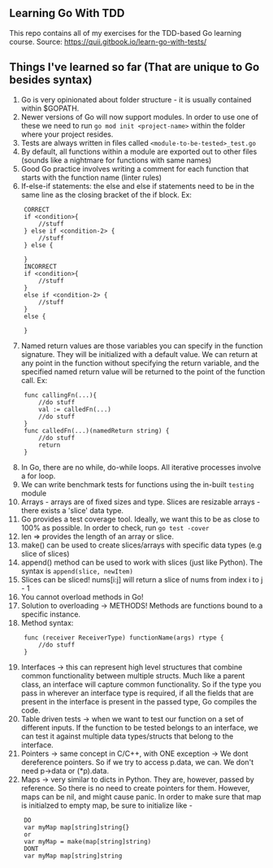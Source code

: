 ## Learning Go With TDD

This repo contains all of my exercises for the TDD-based Go learning course. Source: https://quii.gitbook.io/learn-go-with-tests/

## Things I've learned so far (That are unique to Go besides syntax)

1. Go is very opinionated about folder structure - it is usually contained within $GOPATH.
2. Newer versions of Go will now support modules. In order to use one of these we need to run `go mod init <project-name>` within the folder where your project resides.
3. Tests are always written in files called `<module-to-be-tested>_test.go`
4. By default, all functions within a module are exported out to other files (sounds like a nightmare for functions with same names)
5. Good Go practice involves writing a comment for each function that starts with the function name (linter rules)
6. If-else-if statements: the else and else if statements need to be in the same line as the closing bracket of the if block. Ex:

```
    CORRECT
    if <condition>{
        //stuff
    } else if <condition-2> {
        //stuff
    } else {

    }
    INCORRECT
    if <condition>{
        //stuff
    } 
    else if <condition-2> {
        //stuff
    } 
    else {

    }
```
7. Named return values are those variables you can specify in the function signature. They will be initialized with a default value. We can return at any point in the function without specifying the return variable, and the specified named return value will be returned to the point of the function call. Ex:

```
    func callingFn(...){
        //do stuff
        val := calledFn(...)
        //do stuff
    }
    func calledFn(...)(namedReturn string) {
        //do stuff
        return
    }
```
8. In Go, there are no while, do-while loops. All iterative processes involve a for loop.
9. We can write benchmark tests for functions using the in-built `testing` module
10. Arrays - arrays are of fixed sizes and type. Slices are resizable arrays - there exists a 'slice' data type.
11. Go provides a test coverage tool. Ideally, we want this to be as close to 100% as possible. In order to check, run `go test -cover`
12. len => provides the length of an array or slice.
13. make() can be used to create slices/arrays with specific data types (e.g slice of slices)
14. append() method can be used to work with slices (just like Python). The syntax is `append(slice, newItem)`
15. Slices can be sliced! nums[i:j] will return a slice of nums from index i to j - 1
16. You cannot overload methods in Go!
17. Solution to overloading -> METHODS! Methods are functions bound to a specific instance.
18. Method syntax:

```
    func (receiver ReceiverType) functionName(args) rtype {
        //do stuff
    }
```
19. Interfaces -> this can represent high level structures that combine common functionality between multiple structs.
Much like a parent class, an interface will capture common functionality. So if the type you pass in wherever an interface type is required, if all the fields that are present in the interface is present in the passed type, Go compiles the code.
20. Table driven tests -> when we want to test our function on a set of different inputs. If the function to be tested belongs to an interface, we can test it against multiple data types/structs that belong to the interface.
21. Pointers -> same concept in C/C++, with ONE exception -> We dont dereference pointers. So if we try to access p.data, we can. We don't need p->data or (*p).data.
22. Maps -> very similar to dicts in Python. They are, however, passed by reference. So there is no need to create pointers for them. However, maps can be nil, and might cause panic. In order to make sure that map is initialzed to empty map, be sure to initialize like - 

```
    DO
    var myMap map[string]string{}
    or
    var myMap = make(map[string]string)
    DONT
    var myMap map[string]string
```